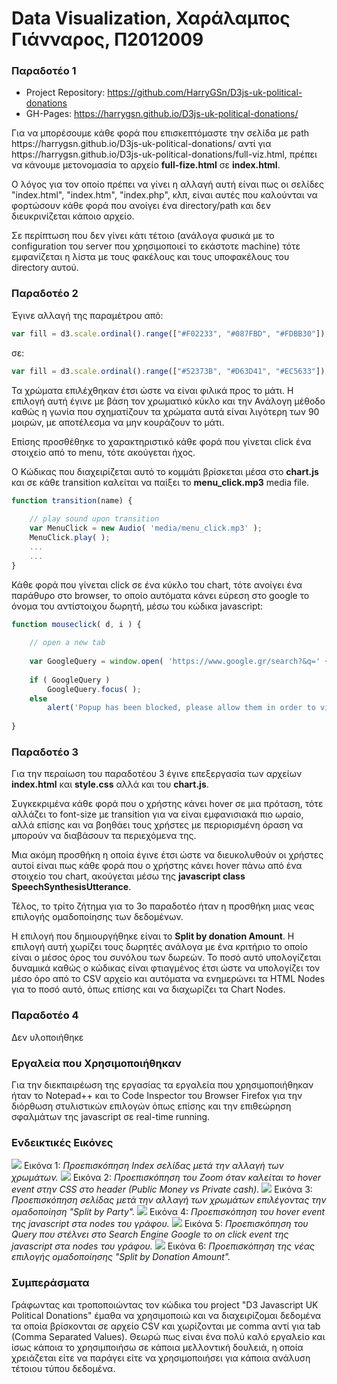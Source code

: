 <h1>Data Visualization, Χαράλαμπος Γιάνναρος, Π2012009</h1>

<h3>Παραδοτέο 1</h3>
<ul>
	<li>Project Repository: <a href="https://github.com/HarryGSn/D3js-uk-political-donations">https://github.com/HarryGSn/D3js-uk-political-donations</a></li>
	<li>GH-Pages: <a href="https://harrygsn.github.io/D3js-uk-political-donations/">https://harrygsn.github.io/D3js-uk-political-donations/</a></li>
</ul>

<p>
	Για να μπορέσουμε κάθε φορά που επισκεπτόμαστε την σελίδα με path https://harrygsn.github.io/D3js-uk-political-donations/ αντί για https://harrygsn.github.io/D3js-uk-political-donations/full-viz.html, πρέπει να κάνουμε μετονομασία το αρχείο <strong>full-fize.html</strong> σε <strong>index.html</strong>.
</p>
<p>
	Ο λόγος για τον οποίο πρέπει να γίνει η αλλαγή αυτή είναι πως οι σελίδες "index.html", "index.htm", "index.php", κλπ, είναι αυτές που καλούνται να φορτώσουν κάθε φορά που ανοίγει ένα directory/path και δεν διευκρινίζεται κάποιο αρχείο.
</p>
<p>
	Σε περίπτωση που δεν γίνει κάτι τέτοιο (ανάλογα φυσικά με το configuration του server που χρησιμοποιεί το εκάστοτε machine) τότε εμφανίζεται η λίστα με τους φακέλους και τους υποφακέλους του directory αυτού.
</p>

<h3>Παραδοτέο 2</h3>

Έγινε αλλαγή της παραμέτρου από:
```js
var fill = d3.scale.ordinal().range(["#F02233", "#087FBD", "#FDBB30"]);
```
σε:
```js
var fill = d3.scale.ordinal().range(["#52373B", "#D63D41", "#EC5633"]);
```
<p>
	Τα χρώματα επιλέχθηκαν έτσι ώστε να είναι φιλικά προς το μάτι. Η επιλογή αυτή έγινε με βάση τον χρωματικό κύκλο και την Ανάλογη μέθοδο καθώς η γωνία που σχηματίζουν τα χρώματα αυτά είναι λιγότερη των 90 μοιρών, με αποτέλεσμα να μην κουράζουν το μάτι.
</p>

<p>
	Επίσης προσθέθηκε το χαρακτηριστικό κάθε φορά που γίνεται click ένα στοιχείο από το menu, τότε ακούγεται ήχος.
</p>
<p>
	Ο Κώδικας που διαχειρίζεται αυτό το κομμάτι βρίσκεται μέσα στο <strong>chart.js</strong> και σε κάθε transition καλείται να παίξει το <strong>menu_click.mp3</strong> media file.
</p>

```js
function transition(name) {
	
	// play sound upon transition
	var MenuClick = new Audio( 'media/menu_click.mp3' );
	MenuClick.play( );
	...
	...
}
```

<p>
	Κάθε φορά που γίνεται click σε ένα κύκλο του chart, τότε ανοίγει ένα παράθυρο στο browser, το οποίο αυτόματα κάνει εύρεση στο google το όνομα του αντίστοιχου δωρητή, μέσω του κώδικα javascript:
</p>

```js
function mouseclick( d, i ) {
	
	// open a new tab
	
	var GoogleQuery = window.open( 'https://www.google.gr/search?&q=' + d.donor , '_blank' );
	
	if ( GoogleQuery )
		GoogleQuery.focus( );
	else
		alert('Popup has been blocked, please allow them in order to view more info about this donor!');
	
}
```

<h3>Παραδοτέο 3</h3>

<p>
	Για την περαίωση του παραδοτέου 3 έγινε επεξεργασία των αρχείων <strong>index.html</strong> και <strong>style.css</strong> αλλά και του <strong>chart.js</strong>.
</p>
<p>
	Συγκεκριμένα κάθε φορά που ο χρήστης κάνει hover σε μια πρόταση, τότε αλλάζει το font-size με transition για να είναι εμφανισιακά πιο ωραίο, αλλά επίσης και να βοηθάει τους χρήστες με περιορισμένη όραση να μπορούν να διαβάσουν τα περιεχόμενα της.
</p>
<p>
	Μια ακόμη προσθήκη η οποία έγινε έτσι ώστε να διευκολυθούν οι χρήστες αυτοί είναι πως κάθε φορά που ο χρήστης κάνει hover πάνω από ένα στοιχείο του chart, ακούγεται μέσω της <strong>javascript class SpeechSynthesisUtterance</strong>.
</p>
<p>
	Τέλος, το τρίτο ζήτημα για το 3ο παραδοτέο ήταν η προσθήκη μιας νεας επιλογής ομαδοποίησης των δεδομένων.
</p>
<p>
	Η επιλογή που δημιουργήθηκε είναι το <strong>Split by donation Amount</strong>. Η επιλογή αυτή χωρίζει τους δωρητές ανάλογα με ένα κριτήριο το οποίο είναι ο μέσος όρος του συνόλου των δωρεών. Το ποσό αυτό υπολογίζεται δυναμικά καθώς ο κώδικας είναι φτιαγμένος έτσι ώστε να υπολογίζει τον μέσο όρο από το CSV αρχείο και αυτόματα να ενημερώνει τα HTML Nodes για το ποσό αυτό, όπως επίσης και να διαχωρίζει τα Chart Nodes.
</p>


<h3>Παραδοτέο 4</h3>
Δεν υλοποιήθηκε

<h3>Εργαλεία που Χρησιμοποιήθηκαν</h3>
Για την διεκπαιρέωση της εργασίας τα εργαλεία που χρησιμοποιήθηκαν ήταν το Notepad++ και το Code Inspector του Browser Firefox για την διόρθωση στυλιστικών επιλογών όπως επίσης και την επιθεώρηση σφαλμάτων της javascript σε real-time running.

<h3>Ενδεικτικές Εικόνες</h3>
<img src="https://harrygsn.github.io/D3js-uk-political-donations/images/1.jpg"/>
Εικόνα 1: <i>Προεπισκόπηση Index σελίδας μετά την αλλαγή των χρωμάτων.</i>
<img src="https://harrygsn.github.io/D3js-uk-political-donations/images/2.jpg"/>
Εικόνα 2: <i>Προεπισκόπηση του Zoom όταν καλείται το hover event στην CSS στο header (Public Money vs Private cash).</i>
<img src="https://harrygsn.github.io/D3js-uk-political-donations/images/3.jpg"/>
Εικόνα 3: <i>Προεπισκόπηση σελίδας μετά την αλλαγή των χρωμάτων επιλέγοντας την ομαδοποίηση "Split by Party".</i>
<img src="https://harrygsn.github.io/D3js-uk-political-donations/images/4.jpg"/>
Εικόνα 4: <i>Προεπισκόπηση του hover event της javascript στα nodes του γράφου.</i>
<img src="https://harrygsn.github.io/D3js-uk-political-donations/images/5.jpg"/>
Εικόνα 5: <i>Προεπισκόπηση του Query που στέλνει στο Search Engine Google το on click event της javascript στα nodes του γράφου.</i>
<img src="https://harrygsn.github.io/D3js-uk-political-donations/images/6.jpg"/>
Εικόνα 6: <i>Προεπισκόπηση της νέας επιλογής ομαδοποίησης "Split by Donation Amount".</i>

<h3>Συμπεράσματα</h3>

Γράφωντας και τροποποιώντας τον κώδικα του project "D3 Javascript UK Political Donations" έμαθα να χρησιμοποιώ και να διαχειρίζομαι δεδομένα τα οποία βρίσκονται σε αρχείο CSV και χωρίζονται με comma αντί για tab (Comma Separated Values). 
Θεωρώ πως είναι ένα πολύ καλό εργαλείο και ίσως κάποια το χρησιμποιήσω σε κάποια μελλοντική δουλειά, η οποία χρειάζεται είτε να παράγει είτε να χρησιμοποιήσει για κάποια ανάλυση τέτοιου τύπου δεδομένα.
